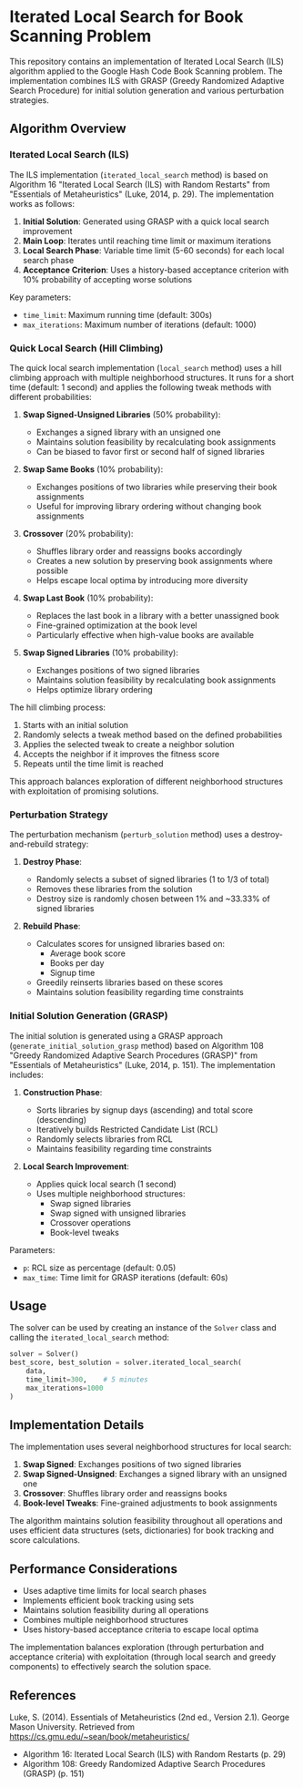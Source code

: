 # Iterated Local Search for Book Scanning Problem

This repository contains an implementation of Iterated Local Search (ILS) algorithm applied to the Google Hash Code Book Scanning problem. The implementation combines ILS with GRASP (Greedy Randomized Adaptive Search Procedure) for initial solution generation and various perturbation strategies.

## Algorithm Overview

### Iterated Local Search (ILS)
The ILS implementation (`iterated_local_search` method) is based on Algorithm 16 "Iterated Local Search (ILS) with Random Restarts" from "Essentials of Metaheuristics" (Luke, 2014, p. 29). The implementation works as follows:

1. **Initial Solution**: Generated using GRASP with a quick local search improvement
2. **Main Loop**: Iterates until reaching time limit or maximum iterations
3. **Local Search Phase**: Variable time limit (5-60 seconds) for each local search phase
4. **Acceptance Criterion**: Uses a history-based acceptance criterion with 10% probability of accepting worse solutions

Key parameters:
- `time_limit`: Maximum running time (default: 300s)
- `max_iterations`: Maximum number of iterations (default: 1000)

### Quick Local Search (Hill Climbing)

The quick local search implementation (`local_search` method) uses a hill climbing approach with multiple neighborhood structures. It runs for a short time (default: 1 second) and applies the following tweak methods with different probabilities:

1. **Swap Signed-Unsigned Libraries** (50% probability):
   - Exchanges a signed library with an unsigned one
   - Maintains solution feasibility by recalculating book assignments
   - Can be biased to favor first or second half of signed libraries

2. **Swap Same Books** (10% probability):
   - Exchanges positions of two libraries while preserving their book assignments
   - Useful for improving library ordering without changing book assignments

3. **Crossover** (20% probability):
   - Shuffles library order and reassigns books accordingly
   - Creates a new solution by preserving book assignments where possible
   - Helps escape local optima by introducing more diversity

4. **Swap Last Book** (10% probability):
   - Replaces the last book in a library with a better unassigned book
   - Fine-grained optimization at the book level
   - Particularly effective when high-value books are available

5. **Swap Signed Libraries** (10% probability):
   - Exchanges positions of two signed libraries
   - Maintains solution feasibility by recalculating book assignments
   - Helps optimize library ordering

The hill climbing process:
1. Starts with an initial solution
2. Randomly selects a tweak method based on the defined probabilities
3. Applies the selected tweak to create a neighbor solution
4. Accepts the neighbor if it improves the fitness score
5. Repeats until the time limit is reached

This approach balances exploration of different neighborhood structures with exploitation of promising solutions.

### Perturbation Strategy

The perturbation mechanism (`perturb_solution` method) uses a destroy-and-rebuild strategy:

1. **Destroy Phase**:
   - Randomly selects a subset of signed libraries (1 to 1/3 of total)
   - Removes these libraries from the solution
   - Destroy size is randomly chosen between 1% and ~33.33% of signed libraries

2. **Rebuild Phase**:
   - Calculates scores for unsigned libraries based on:
     - Average book score
     - Books per day
     - Signup time
   - Greedily reinserts libraries based on these scores
   - Maintains solution feasibility regarding time constraints

### Initial Solution Generation (GRASP)

The initial solution is generated using a GRASP approach (`generate_initial_solution_grasp` method) based on Algorithm 108 "Greedy Randomized Adaptive Search Procedures (GRASP)" from "Essentials of Metaheuristics" (Luke, 2014, p. 151). The implementation includes:

1. **Construction Phase**:
   - Sorts libraries by signup days (ascending) and total score (descending)
   - Iteratively builds Restricted Candidate List (RCL)
   - Randomly selects libraries from RCL
   - Maintains feasibility regarding time constraints

2. **Local Search Improvement**:
   - Applies quick local search (1 second)
   - Uses multiple neighborhood structures:
     - Swap signed libraries
     - Swap signed with unsigned libraries
     - Crossover operations
     - Book-level tweaks

Parameters:
- `p`: RCL size as percentage (default: 0.05)
- `max_time`: Time limit for GRASP iterations (default: 60s)

## Usage

The solver can be used by creating an instance of the `Solver` class and calling the `iterated_local_search` method:

```python
solver = Solver()
best_score, best_solution = solver.iterated_local_search(
    data,
    time_limit=300,    # 5 minutes
    max_iterations=1000
)
```

## Implementation Details

The implementation uses several neighborhood structures for local search:

1. **Swap Signed**: Exchanges positions of two signed libraries
2. **Swap Signed-Unsigned**: Exchanges a signed library with an unsigned one
3. **Crossover**: Shuffles library order and reassigns books
4. **Book-level Tweaks**: Fine-grained adjustments to book assignments

The algorithm maintains solution feasibility throughout all operations and uses efficient data structures (sets, dictionaries) for book tracking and score calculations.

## Performance Considerations

- Uses adaptive time limits for local search phases
- Implements efficient book tracking using sets
- Maintains solution feasibility during all operations
- Combines multiple neighborhood structures
- Uses history-based acceptance criteria to escape local optima

The implementation balances exploration (through perturbation and acceptance criteria) with exploitation (through local search and greedy components) to effectively search the solution space.

## References

Luke, S. (2014). Essentials of Metaheuristics (2nd ed., Version 2.1). George Mason University. Retrieved from https://cs.gmu.edu/~sean/book/metaheuristics/
- Algorithm 16: Iterated Local Search (ILS) with Random Restarts (p. 29)
- Algorithm 108: Greedy Randomized Adaptive Search Procedures (GRASP) (p. 151)
